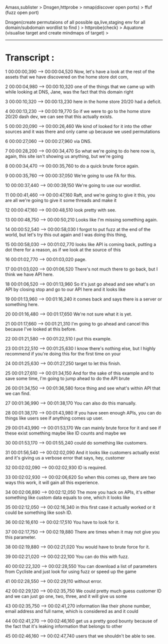 

Amass,sublister > Dnsgen,httprobe > nmap(discover open ports) > ffuf (fuzz open port)

Dnsgen(create permutaions of all possible qa,live,staging env for all domain/subdomain wordlist to find ) > httprobe(check) > Aquatone (visualise target and create mindmaps of target) > 







---
# Transcript :
1
00:00:00,390 --> 00:00:04,520
Now, let's have a look at the rest of the assets that we have discovered on the home store dot com,

2
00:00:04,980 --> 00:00:10,320
one of the things that we came up with while looking at DNS, Jane, was the fact that this domain right

3
00:00:10,320 --> 00:00:13,230
here in the home store 20/20 had a deficit.

4
00:00:13,230 --> 00:00:19,770
So if we were to go to the home store 20/20 dash dev, we can see that this actually exists.

5
00:00:20,090 --> 00:00:26,460
We kind of looked for it into the other sources and it was there and only came up because we used permutations

6
00:00:27,060 --> 00:00:27,960
via DNS.

7
00:00:28,200 --> 00:00:34,470
So what we're going to do here now is, again, this site isn't showing us anything, but we're going

8
00:00:34,470 --> 00:00:35,760
to do a quick brute force again.

9
00:00:35,760 --> 00:00:37,050
We're going to use FA for this.

10
00:00:37,440 --> 00:00:39,150
We're going to use our wordlist.

11
00:00:41,460 --> 00:00:47,160
Raft, and we're going to give it this, you are all we're going to give it some threads and make it

12
00:00:47,160 --> 00:00:48,510
look pretty with see.

13
00:00:48,750 --> 00:00:50,210
Looks like I'm missing something again.

14
00:00:52,540 --> 00:00:58,030
I forgot to put fuzz at the end of the world, but let's try this out again and I was doing this thing,

15
00:00:58,030 --> 00:01:02,770
looks like API is coming back, putting a dot there for a reason, as if we look at the source of this

16
00:01:02,770 --> 00:01:03,020
page.

17
00:01:03,020 --> 00:01:06,520
There's not much there to go back, but I think we have API here.

18
00:01:06,520 --> 00:01:13,960
So it's just go ahead and see what's on API by closing stop and go to our API here and it looks like

19
00:01:13,960 --> 00:01:16,240
it comes back and says there is a server or something here.

20
00:01:16,480 --> 00:01:17,650
We're not sure what it is yet.

21
00:01:17,660 --> 00:01:21,310
I'm going to go ahead and cancel this because I've looked at this before.

22
00:01:21,580 --> 00:01:22,510
I put this example.

23
00:01:22,510 --> 00:01:25,630
I know there's nothing else, but I highly recommend if you're doing this for the first time on your

24
00:01:25,630 --> 00:01:27,250
target to let this finish.

25
00:01:27,610 --> 00:01:34,150
And for the sake of this example and to save some time, I'm going to jump ahead to do the API brute

26
00:01:34,150 --> 00:01:36,580
force thing and see what's within API that we can find.

27
00:01:36,990 --> 00:01:38,170
You can also do this manually.

28
00:01:38,170 --> 00:01:43,980
If you have seen enough APIs, you can do things like users see if anything comes up user.

29
00:01:43,990 --> 00:01:53,170
We can mainly brute force for it and see if these exist something maybe like ID counts and maybe we

30
00:01:53,170 --> 00:01:55,240
could do something like customers.

31
00:01:56,540 --> 00:02:02,090
And it looks like customers actually exist and it's giving us a verbose error that says, hey, customer

32
00:02:02,090 --> 00:02:02,930
ID is required.

33
00:02:02,930 --> 00:02:06,620
So when this comes up, there are two ways this work, it will gain all this experience.

34
00:02:06,890 --> 00:02:12,050
The more you hack on APIs, it's either something like custom data equals to one, which it looks like

35
00:02:12,050 --> 00:02:16,340
in this first case it actually worked or it could be something like sosh ID.

36
00:02:16,610 --> 00:02:17,510
You have to look for it.

37
00:02:17,750 --> 00:02:19,880
There are times when it may not give you this parameter.

38
00:02:19,880 --> 00:02:21,020
You would have to brute force for it.

39
00:02:21,020 --> 00:02:22,100
You can do this with fuzz.

40
00:02:22,320 --> 00:02:28,550
You can download a list of parameters from Cycliste and just look for using fuzz or speed up the game

41
00:02:28,550 --> 00:02:29,110
without error.

42
00:02:29,120 --> 00:02:35,750
We could pretty much guess customer ID and we can just go one, two, three, and it will give us some

43
00:02:35,750 --> 00:02:41,270
information like their phone number, email address and full name, which is considered as and it could

44
00:02:41,270 --> 00:02:46,160
get us a pretty good bounty because of the fact that it's leaking information that belongs to other

45
00:02:46,160 --> 00:02:47,740
users that we shouldn't be able to see.